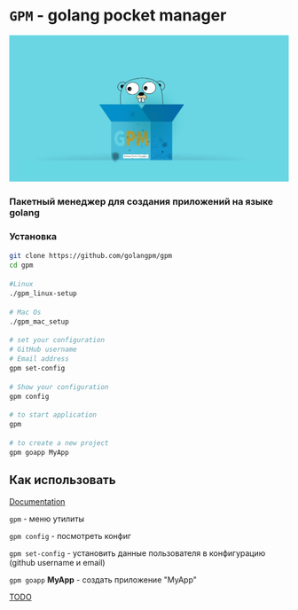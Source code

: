 # `GPM` - golang pocket manager

![logo](docs/imgs/gpm-dirty_2.jpg)

### Пакетный менеджер для создания приложений на языке golang

### Установка

```bash
git clone https://github.com/golangpm/gpm
cd gpm

#Linux
./gpm_linux-setup

# Mac Os
./gpm_mac_setup

# set your configuration
# GitHub username
# Email address
gpm set-config

# Show your configuration
gpm config

# to start application
gpm

# to create a new project
gpm goapp MyApp

```

## Как использовать

[Documentation](./docs/DOCUMENTATION.md)

`gpm` - меню утилиты

`gpm config` - посмотреть конфиг

`gpm set-config` - установить данные пользователя в конфигурацию (github username и email)

`gpm goapp` **MyApp** - создать приложение "MyApp"

[TODO](todo.md)